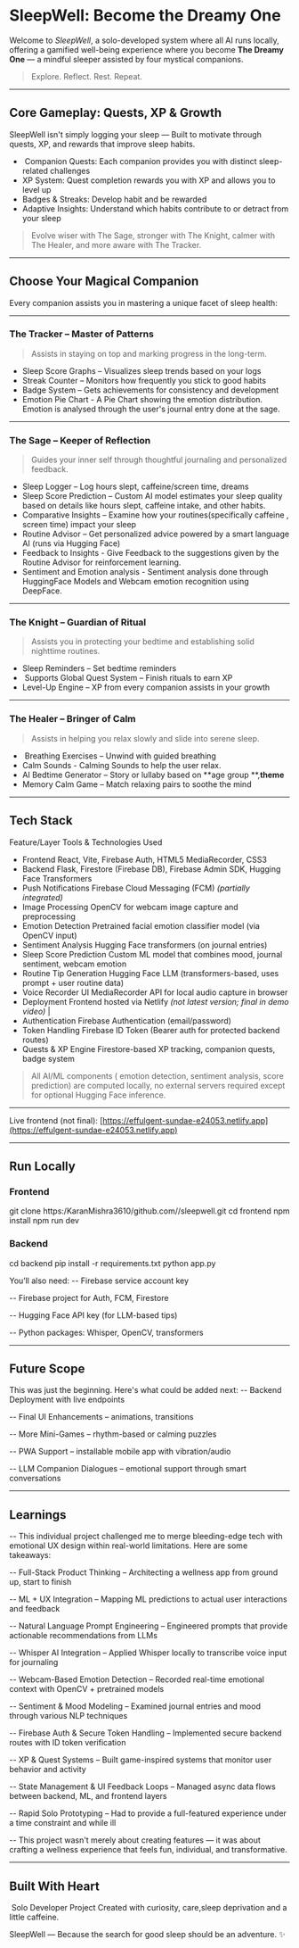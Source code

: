 #   SleepWell: Become the Dreamy One  

Welcome to *SleepWell*, a solo-developed system where all AI runs locally, offering a gamified well-being experience where you become **The Dreamy One** — a mindful sleeper assisted by four mystical companions.

>   Explore. Reflect. Rest. Repeat.

---
##   Core Gameplay: Quests, XP & Growth

SleepWell isn't simply logging your sleep — Built to motivate through quests, XP, and rewards that improve sleep habits.

-  ️ Companion Quests: Each companion provides you with distinct sleep-related challenges
-   XP System: Quest completion rewards you with XP and allows you to level up 
-   Badges & Streaks: Develop habit and be rewarded  
-   Adaptive Insights: Understand which habits contribute to or detract from your sleep  

> Evolve wiser with The Sage, stronger with The Knight, calmer with The Healer, and more aware with The Tracker.

---

##  Choose Your Magical Companion

Every companion assists you in mastering a unique facet of sleep health:

---

###   The Tracker – Master of Patterns
> Assists in staying on top and marking progress in the long-term.

-   Sleep Score Graphs – Visualizes sleep trends based on your logs
-   Streak Counter – Monitors how frequently you stick to good habits
-   Badge System – Gets achievements for consistency and development
-   Emotion Pie Chart - A Pie Chart showing the emotion distribution. Emotion is analysed through the user's journal entry done at the sage. 
---

###   The Sage – Keeper of Reflection  
> Guides your inner self through thoughtful journaling and personalized feedback.

-   Sleep Logger – Log hours slept, caffeine/screen time, dreams  
-  Sleep Score Prediction – Custom AI model estimates your sleep quality based on details like hours slept, caffeine intake, and other habits.
-   Comparative Insights – Examine how your routines(specifically caffeine , screen time) impact your sleep
-   Routine Advisor – Get personalized advice powered by a smart language AI (runs via Hugging Face)
-   Feedback to Insights - Give Feedback to the suggestions given by the Routine Advisor for reinforcement learning.
-   Sentiment and Emotion analysis - Sentiment analysis done through HuggingFace Models and Webcam emotion recognition using DeepFace. 
---

###  ️The Knight – Guardian of Ritual
> Assists you in protecting your bedtime and establishing solid nighttime routines.

-   Sleep Reminders – Set bedtime reminders
-  ️ Supports Global Quest System – Finish rituals to earn XP
-   Level-Up Engine – XP from every companion assists in your growth

---

###  The Healer – Bringer of Calm
> Assists in helping you relax slowly and slide into serene sleep.

-  ️ Breathing Exercises – Unwind with guided breathing
-   Calm Sounds - Calming Sounds to help the user relax.
-   AI Bedtime Generator – Story or lullaby based on **age group **,**theme**
-   Memory Calm Game – Match relaxing pairs to soothe the mind

---

##  Tech Stack

Feature/Layer               Tools & Technologies Used 

- Frontend                React, Vite, Firebase Auth, HTML5 MediaRecorder, CSS3 
- Backend                 Flask, Firestore (Firebase DB), Firebase Admin SDK, Hugging Face Transformers 
- Push Notifications      Firebase Cloud Messaging (FCM) *(partially integrated)* 
- Image Processing        OpenCV for webcam image capture and preprocessing 
- Emotion Detection       Pretrained facial emotion classifier model (via OpenCV input) 
- Sentiment Analysis      Hugging Face transformers (on journal entries) 
- Sleep Score Prediction  Custom ML model that combines mood, journal sentiment, webcam emotion 
- Routine Tip Generation  Hugging Face LLM (transformers-based, uses prompt + user routine data) 
- Voice Recorder UI       MediaRecorder API for local audio capture in browser 
- Deployment              Frontend hosted via Netlify *(not latest version; final in demo video)* |
- Authentication          Firebase Authentication (email/password) 
- Token Handling          Firebase ID Token (Bearer auth for protected backend routes) 
- Quests & XP Engine      Firestore-based XP tracking, companion quests, badge system 

>  All AI/ML components ( emotion detection, sentiment analysis, score prediction) are computed locally, no external servers required except for optional Hugging Face inference.

---


Live frontend (not final):
  [https://effulgent-sundae-e24053.netlify.app](https://effulgent-sundae-e24053.netlify.app)

---

##   Run Locally
###  Frontend
git clone https:/KaranMishra3610/github.com//sleepwell.git
cd frontend
npm install
npm run dev

###  Backend
cd backend
pip install -r requirements.txt
python app.py

You’ll also need:
-- Firebase service account key

-- Firebase project for Auth, FCM, Firestore

-- Hugging Face API key (for LLM-based tips)

-- Python packages: Whisper, OpenCV, transformers

---

## Future Scope
This was just the beginning. Here's what could be added next:
-- Backend Deployment with live endpoints

-- Final UI Enhancements – animations, transitions

-- More Mini-Games – rhythm-based or calming puzzles

-- PWA Support – installable mobile app with vibration/audio

-- LLM Companion Dialogues – emotional support through smart conversations

---

## Learnings
-- This individual project challenged me to merge bleeding-edge tech with emotional UX design within real-world limitations. Here are some takeaways:

-- Full-Stack Product Thinking – Architecting a wellness app from ground up, start to finish

-- ML + UX Integration – Mapping ML predictions to actual user interactions and feedback

-- Natural Language Prompt Engineering – Engineered prompts that provide actionable recommendations from LLMs

-- Whisper AI Integration – Applied Whisper locally to transcribe voice input for journaling

-- Webcam-Based Emotion Detection – Recorded real-time emotional context with OpenCV + pretrained models

-- Sentiment & Mood Modeling – Examined journal entries and mood through various NLP techniques

-- Firebase Auth & Secure Token Handling – Implemented secure backend routes with ID token verification

-- XP & Quest Systems – Built game-inspired systems that monitor user behavior and activity

-- State Management & UI Feedback Loops – Managed async data flows between backend, ML, and frontend layers

-- Rapid Solo Prototyping – Had to provide a full-featured experience under a time constraint and while ill

-- This project wasn't merely about creating features — it was about crafting a wellness experience that feels fun, individual, and transformative.

---

## Built With Heart
 ‍  Solo Developer Project
Created with curiosity, care,sleep deprivation and a little caffeine.

SleepWell — Because the search for good sleep should be an adventure. ✨
